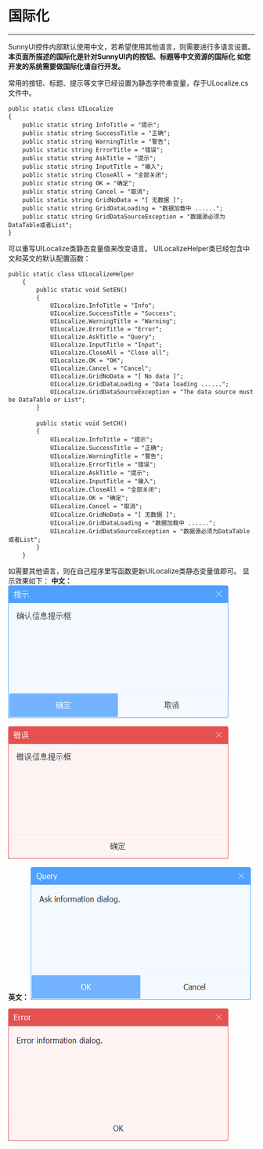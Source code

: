 # 国际化

---

SunnyUI控件内部默认使用中文，若希望使用其他语言，则需要进行多语言设置。
  **本页面所描述的国际化是针对SunnyUI内的按钮、标题等中文资源的国际化** 
  **如您开发的系统需要做国际化请自行开发。** 

  常用的按钮、标题、提示等文字已经设置为静态字符串变量，存于ULocalize.cs文件中。

```
public static class UILocalize
{
    public static string InfoTitle = "提示";
    public static string SuccessTitle = "正确";
    public static string WarningTitle = "警告";
    public static string ErrorTitle = "错误";
    public static string AskTitle = "提示";
    public static string InputTitle = "输入";
    public static string CloseAll = "全部关闭";
    public static string OK = "确定";
    public static string Cancel = "取消";
    public static string GridNoData = "[ 无数据 ]";
    public static string GridDataLoading = "数据加载中 ......";
    public static string GridDataSourceException = "数据源必须为DataTable或者List";
}
```

  可以重写UILocalize类静态变量值来改变语言。
  UILocalizeHelper类已经包含中文和英文的默认配置函数：

```
public static class UILocalizeHelper
    {
        public static void SetEN()
        {
            UILocalize.InfoTitle = "Info";
            UILocalize.SuccessTitle = "Success";
            UILocalize.WarningTitle = "Warning";
            UILocalize.ErrorTitle = "Error";
            UILocalize.AskTitle = "Query";
            UILocalize.InputTitle = "Input";
            UILocalize.CloseAll = "Close all";
            UILocalize.OK = "OK";
            UILocalize.Cancel = "Cancel";
            UILocalize.GridNoData = "[ No data ]";
            UILocalize.GridDataLoading = "Data loading ......";
            UILocalize.GridDataSourceException = "The data source must be DataTable or List";
        }

        public static void SetCH()
        {
            UILocalize.InfoTitle = "提示";
            UILocalize.SuccessTitle = "正确";
            UILocalize.WarningTitle = "警告";
            UILocalize.ErrorTitle = "错误";
            UILocalize.AskTitle = "提示";
            UILocalize.InputTitle = "输入";
            UILocalize.CloseAll = "全部关闭";
            UILocalize.OK = "确定";
            UILocalize.Cancel = "取消";
            UILocalize.GridNoData = "[ 无数据 ]";
            UILocalize.GridDataLoading = "数据加载中 ......";
            UILocalize.GridDataSourceException = "数据源必须为DataTable或者List";
        }
    }
```

  如需要其他语言，则在自己程序里写函数更新UILocalize类静态变量值即可。
  显示效果如下：
  **中文：** 
![输入图片说明](./assets/ee56fbe8_416720.png)

![输入图片说明](./assets/333c0146_416720.png)



  **英文：** 
![输入图片说明](./assets/f5745c98_416720.png)

![输入图片说明](./assets/747b8b77_416720.png)

